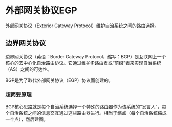 # 外部网关协议EGP

外部网关协议（Exterior Gateway Protocol）维护自治系统之间的路由选择。

## 边界网关协议

边界网关协议（英语：Border Gateway Protocol，缩写：BGP）是互联网上一个核心的去中心化自治路由协议。它通过维护IP路由表或“前缀”表来实现自治系统（AS）之间的可达性。

BGP是为了取代外部网关协议（EGP）协议而创建的。

### 超简要原理

BGP核心思路就是每个自治系统选择一个特殊的路由器作为该系统的“发言人”，每个自治系统之间的信息交互通过这些路由器进行。相当于缩点（每个自治系统缩成一个点），然后建图。